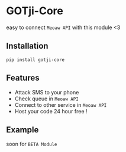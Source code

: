 # GOTji-Core
easy to connect `Meoaw API` with this module <3

## Installation

```
pip install gotji-core
```

## Features

- Attack SMS to your phone
- Check queue in `Meoaw API`
- Connect to other service in `Meoaw API`
- Host your code 24 hour free !

## Example

soon for `BETA Module`